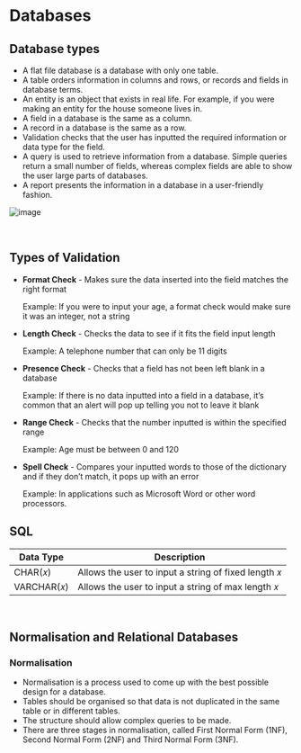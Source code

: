 # Databases

## Database types
- A flat file database is a database with only one table.
- A table orders information in columns and rows, or records and fields in database terms.
- An entity is an object that exists in real life. For example, if you were making an entity for the house someone lives in.
- A field in a database is the same as a column.
- A record in a database is the same as a row.
- Validation checks that the user has inputted the required information or data type for the field.
- A query is used to retrieve information from a database. Simple queries return a small number of fields, whereas complex fields are able to show the user large parts of databases.
- A report presents the information in a database in a user-friendly fashion.


![image](https://user-images.githubusercontent.com/90699946/137458739-5091a553-1091-4297-99d9-28ccbd237c52.png)

<br>


## Types of Validation

- **Format Check** - Makes sure the data inserted into the field matches the right format
  
  Example: If you were to input your age, a format check would make sure it was an integer, not a string

- **Length Check** - Checks the data to see if it fits the field input length
  
  Example: A telephone number that can only be 11 digits

- **Presence Check** - Checks that a field has not been left blank in a database
  
  Example: If there is no data inputted into a field in a database, it’s common that an alert will pop up telling you not to leave it blank

- **Range Check** - Checks that the number inputted is within the specified range
  
  Example: Age must be between 0 and 120

- **Spell Check** - Compares your inputted words to those of the dictionary and if they don’t match, it pops up with an error
  
  Example: In applications such as Microsoft Word or other word processors.
  
  
## SQL
  
Data Type | Description
------------ | -------------
CHAR(𝑥) | Allows the user to input a string of fixed length 𝑥
VARCHAR(𝑥) | Allows the user to input a string of max length 𝑥

<br>


## Normalisation and Relational Databases

### Normalisation
- Normalisation is a process used to come up with the best possible design for a database.
- Tables should be organised so that data is not duplicated in the same table or in different tables.
- The structure should allow complex queries to be made.
- There are three stages in normalisation, called First Normal Form (1NF), Second Normal Form (2NF) and Third Normal Form (3NF).
